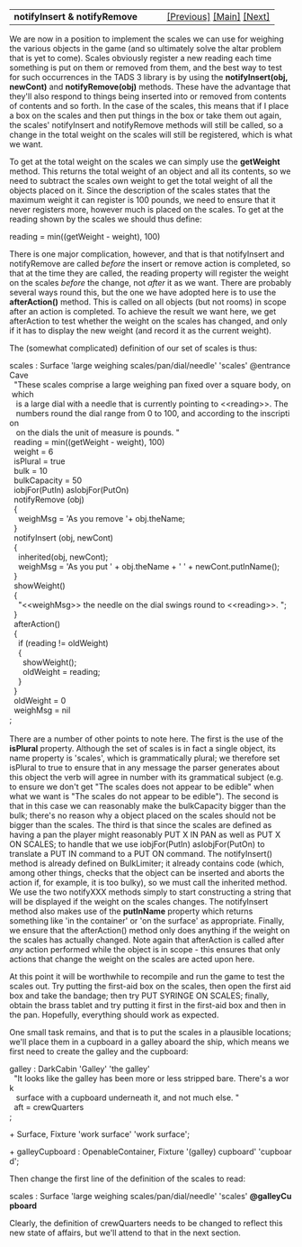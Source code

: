 <table width="100%" data-border="0" data-cellspacing="0"
data-cellpadding="3" data-bgcolor="#C0C0C0">
<colgroup>
<col style="width: 50%" />
<col style="width: 50%" />
</colgroup>
<tbody>
<tr>
<td style="text-align: left;"><strong>notifyInsert &amp;
notifyRemove<br />
</strong></td>
<td style="text-align: right;"><a
href="openablecontainer.htm">[Previous]</a> <a
href="generalintroduction.htm">[Main]</a> <a
href="lockablecontainer.htm">[Next]</a></td>
</tr>
</tbody>
</table>

  
We are now in a position to implement the scales we can use for weighing
the various objects in the game (and so ultimately solve the altar
problem that is yet to come). Scales obviously register a new reading
each time something is put on them or removed from them, and the best
way to test for such occurrences in the TADS 3 library is by using the
**notifyInsert(obj, newCont)** and **notifyRemove(obj)** methods. These
have the advantage that they'll also respond to things being inserted
into or removed from contents of contents and so forth. In the case of
the scales, this means that if I place a box on the scales and then put
things in the box or take them out again, the scales' notifyInsert and
notifyRemove methods will still be called, so a change in the total
weight on the scales will still be registered, which is what we want.  
  
To get at the total weight on the scales we can simply use the
**getWeight** method. This returns the total weight of an object and all
its contents, so we need to subtract the scales own weight to get the
total weight of all the objects placed on it. Since the description of
the scales states that the maximum weight it can register is 100 pounds,
we need to ensure that it never registers more, however much is placed
on the scales. To get at the reading shown by the scales we should thus
define:  
  
reading = min((getWeight - weight), 100)  
  
There is one major complication, however, and that is that notifyInsert
and notifyRemove are called *before* the insert or remove action is
completed, so that at the time they are called, the reading property
will register the weight on the scales *before* the change, not *after*
it as we want. There are probably several ways round this, but the one
we have adopted here is to use the **afterAction()** method. This is
called on all objects (but not rooms) in scope after an action is
completed. To achieve the result we want here, we get afterAction to
test whether the weight on the scales has changed, and only if it has to
display the new weight (and record it as the current weight).  
  
The (somewhat complicated) definition of our set of scales is thus:  
  
scales : Surface 'large weighing scales/pan/dial/needle' 'scales' @entranceCave  
  "These scales comprise a large weighing pan fixed over a square body, on which  
   is a large dial with a needle that is currently pointing to \<\<reading\>\>. The  
   numbers round the dial range from 0 to 100, and according to the inscription  
   on the dials the unit of measure is pounds. "  
  reading = min((getWeight - weight), 100)  
  weight = 6  
  isPlural = true    
  bulk = 10  
  bulkCapacity = 50    
  iobjFor(PutIn) asIobjFor(PutOn)  
  notifyRemove (obj)    
  {    
    weighMsg = 'As you remove '+ obj.theName;      
  }  
  notifyInsert (obj, newCont)   
  {  
    inherited(obj, newCont);  
    weighMsg = 'As you put ' + obj.theName + ' ' + newCont.putInName();    
  }  
  showWeight()  
  {  
    "\<\<weighMsg\>\> the needle on the dial swings round to \<\<reading\>\>. ";  
  }  
  afterAction()   
  {   
    if (reading != oldWeight)  
    {  
      showWeight();  
      oldWeight = reading;  
    }  
  }  
  oldWeight = 0   
  weighMsg = nil  
;  
    
There are a number of other points to note here. The first is the use of
the **isPlural** property. Although the set of scales is in fact a
single object, its name property is 'scales', which is grammatically
plural; we therefore set isPlural to true to ensure that in any message
the parser generates about this object the verb will agree in number
with its grammatical subject (e.g. to ensure we don't get "The scales
does not appear to be edible" when what we want is "The scales do not
appear to be edible"). The second is that in this case we can reasonably
make the bulkCapacity bigger than the bulk; there's no reason why a
object placed on the scales should not be bigger than the scales. The
third is that since the scales are defined as having a pan the player
might reasonably PUT X IN PAN as well as PUT X ON SCALES; to handle that
we use iobjFor(PutIn) asIobjFor(PutOn) to translate a PUT IN command to
a PUT ON command. The notifyInsert() method is already defined on
BulkLimiter; it already contains code (which, among other things, checks
that the object can be inserted and aborts the action if, for example,
it is too bulky), so we must call the inherited method. We use the two
notifyXXX methods simply to start constructing a string that will be
displayed if the weight on the scales changes. The notifyInsert method
also makes use of the **putInName** property which returns something
like 'in the container' or 'on the surface' as appropriate. Finally, we
ensure that the afterAction() method only does anything if the weight on
the scales has actually changed. Note again that afterAction is called
after *any* action performed while the object is in scope - this ensures
that only actions that change the weight on the scales are acted upon
here.  
  
At this point it will be worthwhile to recompile and run the game to
test the scales out. Try putting the first-aid box on the scales, then
open the first aid box and take the bandage; then try PUT SYRINGE ON
SCALES; finally, obtain the brass tablet and try putting it first in the
first-aid box and then in the pan. Hopefully, everything should work as
expected.  
  
One small task remains, and that is to put the scales in a plausible
locations; we'll place them in a cupboard in a galley aboard the ship,
which means we first need to create the galley and the cupboard:  
  
galley : DarkCabin 'Galley' 'the galley'  
  "It looks like the galley has been more or less stripped bare. There's a work  
   surface with a cupboard underneath it, and not much else. "  
  aft = crewQuarters    
;  
  
+ Surface, Fixture 'work surface' 'work surface';  
  
+ galleyCupboard : OpenableContainer, Fixture '(galley) cupboard' 'cupboard';  
  
Then change the first line of the definition of the scales to read:  
  
scales : Surface 'large weighing scales/pan/dial/needle' 'scales' **@galleyCupboard**  
  
Clearly, the definition of crewQuarters needs to be changed to reflect
this new state of affairs, but we'll attend to that in the next
section.  
  
